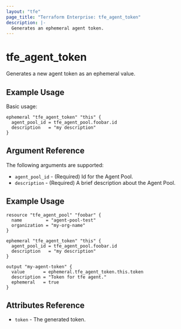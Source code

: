 ```yaml
---
layout: "tfe"
page_title: "Terraform Enterprise: tfe_agent_token"
description: |-
  Generates an ephemeral agent token.
---
```


# tfe_agent_token

Generates a new agent token as an ephemeral value.

## Example Usage

Basic usage:

```hcl
ephemeral "tfe_agent_token" "this" {
  agent_pool_id = tfe_agent_pool.foobar.id
  description   = "my description"
}
```

## Argument Reference

The following arguments are supported:

* `agent_pool_id` - (Required) Id for the Agent Pool.
* `description` - (Required) A brief description about the Agent Pool.

## Example Usage

```hcl
resource "tfe_agent_pool" "foobar" {
  name         = "agent-pool-test"
  organization = "my-org-name"
}

ephemeral "tfe_agent_token" "this" {
  agent_pool_id = tfe_agent_pool.foobar.id
  description   = "my description"
}

output "my-agent-token" {
  value       = ephemeral.tfe_agent_token.this.token
  description = "Token for tfe agent."
  ephemeral   = true
}
```

## Attributes Reference

* `token` - The generated token.

